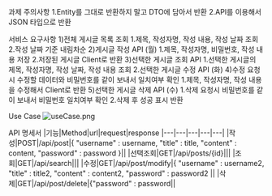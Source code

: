 과제 주의사항
1.Entity를 그대로 반환하지 말고 DTO에 담아서 반환
2.API를 이용해서 JSON 타입으로 반환

서비스 요구사항
1)전체 게시글 목록 조회
  1.제목, 작성자명, 작성 내용, 작성 날짜 조회
  2.작성 날짜 기준 내림차순
2)게시글 작성 API (월)
  1.제목, 작성자명, 비밀번호, 작성 내용 저장
  2.저장된 게시글 Client로 반환
3)선택한 게시글 조회 API
  1.선택한 게시글의 제목, 작성자명, 작성 날짜, 작성 내용 조회
  2.선택한 게시글 수정 API (화)
4)수정 요청시 수정할 데이터와 비밀번호를 같이 보내서 일치여부 확인
  1.제목, 작성자명, 작성 내용을 수정해서 Client로 반환
5)선택한 게시글 삭제 API (수)
  1.삭제 요청시 비밀번호를 같이 보내서 비밀번호 일치여부 확인
  2.삭제 후 성공 표시 반환

Use Case
![useCase.png](..%2F..%2FuseCase.png)

API 명세서
|기능|Method|url|request|response
|---|---|---|---|---|
|작성|POST|/api/post|{
"username" : username,
"title" : title,
"content" : content,
"password" : password
}||
|선택조회|GET|/api/posts/{id}|||
|조회|GET|/api/search|||
|수정|GET|/api/post/modify|{
"username" : username2,
"title" : title2,
"content" : content2,
"password" : password2
||
|삭제|GET|/api/post/delete|{"password" : password||
